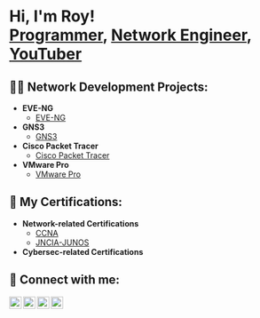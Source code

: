 <h1>Hi, I'm Roy! <br/><a href="https://github.com/rrynz0n">Programmer</a>, <a href="https://www.linkedin.com/in/rrynzon/">Network Engineer</a>, <a href="https://www.youtube.com/@rrynzon">YouTuber</a></h1>

<h2>👨‍💻 Network Development Projects:</h2>

- <b>EVE-NG</b>
  - [EVE-NG](https://github.com/rrynz0n)
- <b>GNS3</b>
  - [GNS3](https://github.com/rrynz0n)
- <b>Cisco Packet Tracer</b>
  - [Cisco Packet Tracer](https://github.com/rrynz0n)
- <b>VMware Pro</b>
  - [VMware Pro](https://github.com/rrynz0n)

<h2>📜 My Certifications:</h2>

- <b>Network-related Certifications</b>
  - [CCNA](https://www.credly.com/badges/76c496cc-8d19-49ac-a702-d4fbd8ebfc9b)
  - [JNCIA-JUNOS](https://www.credly.com/badges/63c1c7a0-c3a7-4ee2-8528-36f385c18038)
- <b>Cybersec-related Certifications</b>

<h2> 🤳 Connect with me:</h2>

[<img align="left" alt="rrynzon | YouTube" width="22px" src="https://cdn.jsdelivr.net/npm/simple-icons@v3/icons/youtube.svg" />][youtube]
[<img align="left" alt="rrynzon | Twitter" width="22px" src="https://cdn.jsdelivr.net/npm/simple-icons@v3/icons/twitter.svg" />][twitter]
[<img align="left" alt="rrynzon | LinkedIn" width="22px" src="https://cdn.jsdelivr.net/npm/simple-icons@v3/icons/linkedin.svg" />][linkedin]
[<img align="left" alt="rrynzon | Instagram" width="22px" src="https://cdn.jsdelivr.net/npm/simple-icons@v3/icons/instagram.svg" />][instagram]

[twitter]: https://twitter.com/rrynzon
[youtube]: https://www.youtube.com/c/rrynzon
[instagram]: https://www.instagram.com/rrynzon/
[linkedin]: https://linkedin.com/in/rrynzon
